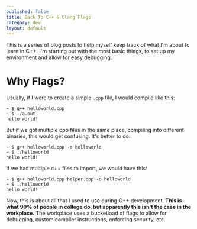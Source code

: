 ```yaml
---
published: false
title: Back To C++ & Clang Flags 
category: dev
layout: default
---
```


This is a series of blog posts to help myself keep track of what I'm about to learn in C++. I'm starting out with the most basic things, to set up my environment and allow for easy debugging.

# Why Flags?

Usually, if I were to create a simple `.cpp` file, I would compile like this:

```
~ $ g++ helloworld.cpp
~ $ ./a.out
hello world!
```

But if we got multiple cpp files in the same place, compiling into different binaries, this would get confusing. It's better to do:

```
~ $ g++ helloworld.cpp -o helloworld
~ $ ./helloworld
hello world!
```

If we had multiple c++ files to import, we would have this:

```
~ $ g++ helloworld.cpp helper.cpp -o helloworld
~ $ ./helloworld
hello world!
```

Now, this is about all that I used to use during C++ development. **This is what 90% of people in college do, but apparently this isn't the case in the workplace.** The workplace uses a bucketload of flags to allow for debugging, custom compiler instructions, enforcing security, etc.
